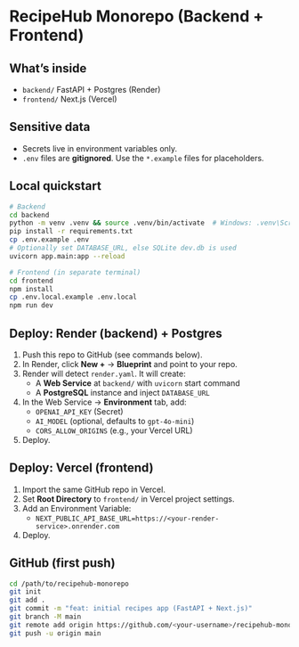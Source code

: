 # RecipeHub Monorepo (Backend + Frontend)

## What’s inside
- `backend/` FastAPI + Postgres (Render)
- `frontend/` Next.js (Vercel)

## Sensitive data
- Secrets live in environment variables only.
- `.env` files are **gitignored**. Use the `*.example` files for placeholders.

## Local quickstart
```bash
# Backend
cd backend
python -m venv .venv && source .venv/bin/activate  # Windows: .venv\Scripts\activate
pip install -r requirements.txt
cp .env.example .env
# Optionally set DATABASE_URL, else SQLite dev.db is used
uvicorn app.main:app --reload

# Frontend (in separate terminal)
cd frontend
npm install
cp .env.local.example .env.local
npm run dev
```

## Deploy: Render (backend) + Postgres
1) Push this repo to GitHub (see commands below).
2) In Render, click **New +** → **Blueprint** and point to your repo.
3) Render will detect `render.yaml`. It will create:
   - A **Web Service** at `backend/` with `uvicorn` start command
   - A **PostgreSQL** instance and inject `DATABASE_URL`
4) In the Web Service → **Environment** tab, add:
   - `OPENAI_API_KEY` (Secret)
   - `AI_MODEL` (optional, defaults to `gpt-4o-mini`)
   - `CORS_ALLOW_ORIGINS` (e.g., your Vercel URL)
5) Deploy.

## Deploy: Vercel (frontend)
1) Import the same GitHub repo in Vercel.
2) Set **Root Directory** to `frontend/` in Vercel project settings.
3) Add an Environment Variable:
   - `NEXT_PUBLIC_API_BASE_URL=https://<your-render-service>.onrender.com`
4) Deploy.

## GitHub (first push)
```bash
cd /path/to/recipehub-monorepo
git init
git add .
git commit -m "feat: initial recipes app (FastAPI + Next.js)"
git branch -M main
git remote add origin https://github.com/<your-username>/recipehub-monorepo.git
git push -u origin main
```
